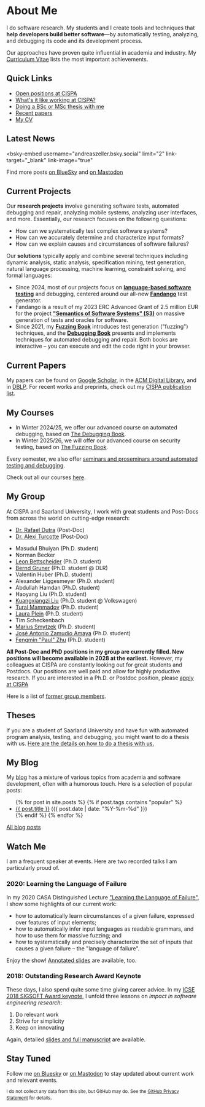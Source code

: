 # About Me

I do software research.  My students and I create tools and techniques that **help developers build better software**&mdash;by automatically testing, analyzing, and debugging its code and its development process.

Our approaches have proven quite influential in academia and industry.  My [Curriculum Vitae](assets/ZellerCV.pdf) lists the most important achievements.


## Quick Links

* <a href="https://career.cispa.de">Open positions at CISPA</a>
* <a href="https://cispa.de/en/career/faq">What's it like working at CISPA?</a>
* <a href="https://andreas-zeller.info/Theses.html">Doing a BSc or MSc thesis with me</a>
* <a href="https://publications.cispa.de/search?q=%3Aauthor%3A%20Zeller" target="_new">Recent papers</a>
* <a href="assets/ZellerCV.pdf">My CV</a>


## Latest News

<!-- See https://github.com/Vincenius/bsky-embed -->
<!-- works for "vincentwill.com", but not for me "andreaszeller.bsky.social" -->
  <script type="module" src="https://cdn.jsdelivr.net/npm/bsky-embed/dist/bsky-embed.es.js" async></script>
  <bsky-embed
    username="andreaszeller.bsky.social"
    limit="2"
    link-target="_blank"
    link-image="true"
  >
  </bsky-embed>
  
Find more posts
<a href="https://bsky.app/profile/andreaszeller.bsky.social" target="_blank">on BlueSky</a>
and
<a href="https://mastodon.social/@AndreasZeller" target="_blank">on Mastodon</a>


<!-- See https://gitlab.com/idotj/mastodon-embed-feed-timeline -->
<!--
<link rel="stylesheet" href="/assets/css/mastodon-timeline.css" />
<script src="/assets/js/mastodon-timeline.js"></script>
<div class="mt-timeline">
  <div id="mt-body" class="mt-body" role="feed">
    <div class="loading-spinner"></div>
  </div>
</div>
-->

<!--
<iframe allowfullscreen sandbox="allow-top-navigation allow-scripts" width="400" height="400" frameBorder="0" src="https://www.mastofeed.com/apiv2/feed?userurl=https%3A%2F%2Fmastodon.social%2Fusers%2FAndreasZeller&theme=light&size=80&header=false&replies=false&boosts=false"></iframe>
-->

<!--
## Latest News from [@AndreasZeller](https://twitter.com/AndreasZeller)

<a class="twitter-timeline" data-lang="en" data-height="300"  data-chrome="noheader nofooter noborders transparent"
href="https://twitter.com/AndreasZeller" data-dnt="true">Tweets by AndreasZeller</a> <script async src="https://platform.twitter.com/widgets.js" charset="utf-8"></script>

<small>(also available via <a href="https://mastodon.social/@AndreasZeller" rel="me">@AndreasZeller@mastodon.social</a>)</small>
-->


## Current Projects

Our **research projects** involve generating software tests, automated debugging and repair, analyzing mobile systems, analyzing user interfaces, and more. Essentially, our research focuses on the following questions:

* How can we systematically test complex software systems?
* How can we accurately determine and characterize input formats?
* How can we explain causes and circumstances of software failures?

Our **solutions** typically apply and combine several techniques including dynamic analysis, static analysis, specification mining, test generation, natural language processing, machine learning, constraint solving, and formal languages:

* Since 2024, most of our projects focus on **[language-based software testing](https://cacm.acm.org/research/language-based-software-testing/)** and debugging, centered around our all-new **[Fandango](https://fandango-fuzzer.github.io/)** test generator.
* Fandango is a result of my 2023 ERC Advanced Grant of 2.5 million EUR for the project **["Semantics of Software Systems" (S3)](https://www.cispa.de/s3)** on massive generation of tests and oracles for software.
* Since 2021, my **[Fuzzing Book](https://www.fuzzingbook.org/)** introduces test generation ("fuzzing") techniques, and the **[Debugging Book](https://www.debuggingbook.org/)** presents and implements techniques for automated debugging and repair. Both books are interactive – you can execute and edit the code right in your browser.


## Current Papers

My papers can be found on [Google Scholar](https://scholar.google.com/citations?user=-Qytr_YAAAAJ&hl=en&oi=ao), in the [ACM Digital Library](https://dl.acm.org/profile/81100307506), and in [DBLP](https://dblp.uni-trier.de/pers/z/Zeller:Andreas.html). For recent works and preprints, check out my [CISPA publication list](https://publications.cispa.de/search?q=%3Aauthor%3A%20Zeller).


## My Courses

* In Winter 2024/25, we offer our advanced course on automated debugging, based on [The Debugging Book](https://www.debuggingbook.org/).
* In Winter 2025/26, we will offer our advanced course on security testing, based on [The Fuzzing Book](https://www.fuzzingbook.org/).

Every semester, we also offer [seminars and proseminars around automated testing and debugging](https://cms.cispa.saarland/).

Check out all our courses [here](https://cms.cispa.saarland/).


## My Group

At CISPA and Saarland University, I work with great students and Post-Docs from across the world on cutting-edge research:

* [Dr.&nbsp;Rafael Dutra](https://cispa.de/de/people/c01radu) (Post-Doc)
* [Dr.&nbsp;Alexi Turcotte](https://reallytg.github.io) (Post-Doc)
<!-- * Dr.&nbsp;Hengcheng Zhu (Post-Doc) -->
* Masudul Bhuiyan (Ph.D. student)
* Norman Becker
* [Leon Bettscheider](https://cispa.de/de/people/leon.bettscheider) (Ph.D. student)
* [Bernd Gruner](https://de.linkedin.com/in/bernd-gruner-2259761a2) (Ph.D. student @ DLR)
* Valentin Huber (Ph.D. student)
* Alexander Liggesmeyer (Ph.D. student)
* Abdullah Hamdan (Ph.D. student)
* Haoyang Liu (Ph.D. student)
* [Kuangxiangzi Liu](https://www.linkedin.com/in/kuangxiangzi-liu-2638ab297/) (Ph.D. student @ Volkswagen)
* [Tural Mammadov](https://cispa.de/en/people/c01tuma) (Ph.D. student)
* [Laura Plein](https://laura-plein.com) (Ph.D. student)
* Tim Scheckenbach
* [Marius Smytzek](https://cispa.de/de/people/marius.smytzek) (Ph.D. student)
* [José Antonio Zamudio Amaya](https://cispa.de/de/people/c01joza) (Ph.D. student)
* [Fengmin "Paul" Zhu](https://cispa.de/en/people/c01fezh) (Ph.D. student)

**All Post-Doc and PhD positions in my group are currently filled. New positions will become available in 2028 at the earliest.**
However, my colleagues at CISPA are constantly looking out for great students and Postdocs.
Our positions are well paid and allow for highly productive research.
If you are interested in a Ph.D. or Postdoc position, please [apply at CISPA](https://career.cispa.de/)

Here is a list of [former group members](Group.html).


## Theses

If you are a student of Saarland University and have fun with automated program analysis, testing, and debugging, you might want to do a thesis with us.  [Here are the details on how to do a thesis with us.](Theses.html)


## My Blog

My [blog](Blog.html) has a mixture of various topics from academia and software development, often with a humorous touch.  Here is a selection of popular posts:

<ul>
  {% for post in site.posts %}
  {% if post.tags contains "popular" %}
    <li>
      <a href="{{ post.url }}">{{ post.title }}</a>
      (<span class="date">{{ post.date | date: "%Y-%m-%d" }}</span>)
    </li>
  {% endif %}
  {% endfor %}
</ul>

[All blog posts](Blog.html)


## Watch Me

I am a frequent speaker at events. Here are two recorded talks I am particularly proud of.

### 2020: Learning the Language of Failure

In my 2020 CASA Distinguished Lecture ["Learning the Language of Failure"](https://www.youtube.com/watch?v=3ZW1DI2PxvI), I show some highlights of our current work:

* how to automatically learn circumstances of a given failure, expressed over features of input elements;
* how to automatically infer input languages as readable grammars, and how to use them for massive fuzzing; and
* how to systematically and precisely characterize the set of inputs that causes a given failure – the "language of failure".

Enjoy the show! [Annotated slides](assets/CASA-2020-Learning-the-Language-of-Failure.pdf) are available, too.

### 2018: Outstanding Research Award Keynote

These days, I also spend quite some time giving career advice. In my [ICSE 2018 SIGSOFT Award keynote](https://www.youtube.com/watch?v=U5jLjcxnwfU), I
unfold three lessons on _impact in software engineering research_:

1. Do relevant work
2. Strive for simplicity
3. Keep on innovating

Again, detailed [slides and full manuscript](assets/ICSE-2018-Keynote-Zeller.pdf) are available.


## Stay Tuned

Follow me
[on Bluesky](https://bsky.app/profile/andreaszeller.bsky.social) or
[on Mastodon](https://mastodon.social/invite/PmKzQ76V)
to stay updated about current work and relevant events.

<small>I do not collect any data from this site, but GitHub may do. See the <a href="https://docs.github.com/en/site-policy/privacy-policies/github-privacy-statement">GitHub Privacy Statement</a>
for details</small>.